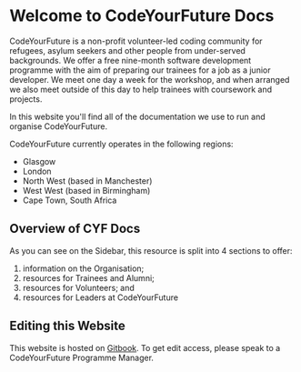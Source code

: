 # Welcome to CodeYourFuture Docs

CodeYourFuture is a non-profit volunteer-led coding community for refugees, asylum seekers and other people from under-served backgrounds. We offer a free nine-month software development programme with the aim of preparing our trainees for a job as a junior developer. We meet one day a week for the workshop, and when arranged we also meet outside of this day to help trainees with coursework and projects.&#x20;

In this website you'll find all of the documentation we use to run and organise CodeYourFuture.

CodeYourFuture currently operates in the following regions:

* Glasgow
* London
* North West (based in Manchester)
* West West (based in Birmingham)
* Cape Town, South Africa

## Overview of CYF Docs

As you can see on the Sidebar, this resource is split into 4 sections to offer:

1. information on the Organisation;&#x20;
2. resources for Trainees and Alumni;
3. resources for Volunteers; and&#x20;
4. resources for Leaders at CodeYourFuture

## Editing this Website

This website is hosted on [Gitbook](https://www.gitbook.com/). To get edit access, please speak to a CodeYourFuture Programme Manager.
